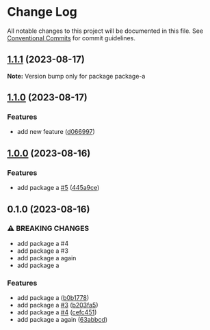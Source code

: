 # Change Log

All notable changes to this project will be documented in this file.
See [Conventional Commits](https://conventionalcommits.org) for commit guidelines.

## [1.1.1](https://github.com/clalexander/lerna-ci-test/compare/package-a@1.1.0...package-a@1.1.1) (2023-08-17)

**Note:** Version bump only for package package-a





## [1.1.0](https://github.com/clalexander/lerna-ci-test/compare/package-a@1.0.0...package-a@1.1.0) (2023-08-17)


### Features

* add new feature ([d066997](https://github.com/clalexander/lerna-ci-test/commit/d066997f2e7c7c7747347b81d00f56a279fae217))



## [1.0.0](https://github.com/clalexander/lerna-ci-test/compare/package-a@0.1.0...package-a@1.0.0) (2023-08-16)


### Features

* add package a [#5](https://github.com/clalexander/lerna-ci-test/issues/5) ([445a9ce](https://github.com/clalexander/lerna-ci-test/commit/445a9cee81130797be13c21d8a1b55156062dd70))



## 0.1.0 (2023-08-16)


### ⚠ BREAKING CHANGES

* add package a #4
* add package a #3
* add package a again
* add package a

### Features

* add package a ([b0b1778](https://github.com/clalexander/lerna-ci-test/commit/b0b177833e0ec778d401acf60dd0ff7e6a3f180f))
* add package a [#3](https://github.com/clalexander/lerna-ci-test/issues/3) ([b203fa5](https://github.com/clalexander/lerna-ci-test/commit/b203fa5ad19453444de655d353d5577fd17fcab2))
* add package a [#4](https://github.com/clalexander/lerna-ci-test/issues/4) ([cefc451](https://github.com/clalexander/lerna-ci-test/commit/cefc451867a6827566e25d89eb089af26ec3822d))
* add package a again ([63abbcd](https://github.com/clalexander/lerna-ci-test/commit/63abbcd10d5579fdc6aaccc4526e79726650baa2))

